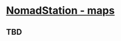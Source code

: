 # [NomadStation - maps](https://maps.nomadstation.io?lat=-8.639900207519531&lng=115.14360809326172)

## TBD
